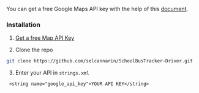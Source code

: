 
You can get a free Google Maps API key with the help of this [document](https://developers.google.com/maps/documentation/android-sdk/get-api-key).

### Installation

1. [Get a free Map API Key](https://console.cloud.google.com/project/_/google/maps-apis/credentials?utm_source=Docs_CreateAPIKey&utm_content=Docs_maps-android-backend&_gl=1*1gil097*_ga*MTA2MzY5OTU2LjE2ODEzNDA0Mzc.*_ga_NRWSTWS78N*MTY5NDM3MTg3MS4xMS4xLjE2OTQzNzE5OTIuMC4wLjA.) 

2. Clone the repo

```sh
git clone https://github.com/selcannarin/SchoolBusTracker-Driver.git
```

3. Enter your API in `strings.xml`

```JS
 <string name="google_api_key">YOUR API KEY</string>
```
